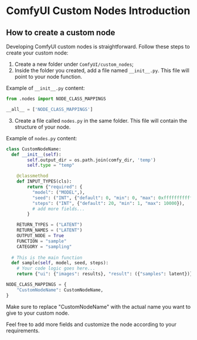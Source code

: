 # ComfyUI Custom Nodes Introduction

## How to create a custom node

Developing ComfyUI custom nodes is straightforward. Follow these steps to create your custom node:

1. Create a new folder under `ComfyUI/custom_nodes`;
2. Inside the folder you created, add a file named `__init__.py`. This file will point to your node function.

Example of `__init__.py` content:
```python
from .nodes import NODE_CLASS_MAPPINGS

__all__ = ['NODE_CLASS_MAPPINGS']
```
3. Create a file called `nodes.py` in the same folder. This file will contain the structure of your node.

Example of `nodes.py` content:
```python
class CustomNodeName:
  def __init__(self):
        self.output_dir = os.path.join(comfy_dir, 'temp')
        self.type = "temp"

    @classmethod
    def INPUT_TYPES(cls):
        return {"required": {
          "model": ("MODEL",),
          "seed": ("INT", {"default": 0, "min": 0, "max": 0xffffffffffffffff}),
          "steps": ("INT", {"default": 20, "min": 1, "max": 10000}),
          # add more fields...
        }

    RETURN_TYPES = ("LATENT")
    RETURN_NAMES = ("LATENT")
    OUTPUT_NODE = True
    FUNCTION = "sample"
    CATEGORY = "sampling"
    
  # This is the main function
  def sample(self, model, seed, steps):
    # Your code logic goes here...
    return {"ui": {"images": results}, "result": ({"samples": latent})}

NODE_CLASS_MAPPINGS = {
    "CustomNodeName": CustomNodeName,
}
```
Make sure to replace "CustomNodeName" with the actual name you want to give to your custom node.

Feel free to add more fields and customize the node according to your requirements.
